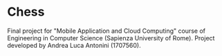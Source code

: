# Chess
Final project for "Mobile Application and Cloud Computing" course of Engineering in Computer Science (Sapienza University of Rome).
Project developed by Andrea Luca Antonini (1707560).
